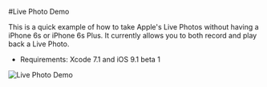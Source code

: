 #Live Photo Demo

This is a quick example of how to take Apple's Live Photos without having a iPhone 6s or iPhone 6s Plus.
It currently allows you to both record and play back a Live Photo.

* Requirements: Xcode 7.1 and iOS 9.1 beta 1

![Live Photo Demo](https://github.com/genadyo/LivePhotoDemo/raw/master/Media/Live_Photo_Demo.gif)

